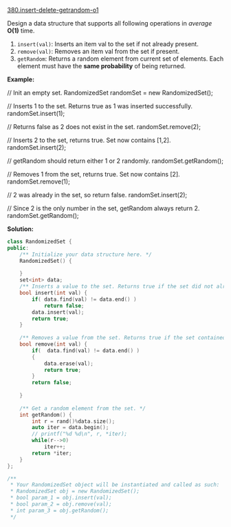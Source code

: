 [380.insert-delete-getrandom-o1](https://leetcode.com/problems/insert-delete-getrandom-o1/)  

Design a data structure that supports all following operations in _average_ **O(1)** time.

1.  `insert(val)`: Inserts an item val to the set if not already present.
2.  `remove(val)`: Removes an item val from the set if present.
3.  `getRandom`: Returns a random element from current set of elements. Each element must have the **same probability** of being returned.

**Example:**

// Init an empty set.
RandomizedSet randomSet = new RandomizedSet();

// Inserts 1 to the set. Returns true as 1 was inserted successfully.
randomSet.insert(1);

// Returns false as 2 does not exist in the set.
randomSet.remove(2);

// Inserts 2 to the set, returns true. Set now contains \[1,2\].
randomSet.insert(2);

// getRandom should return either 1 or 2 randomly.
randomSet.getRandom();

// Removes 1 from the set, returns true. Set now contains \[2\].
randomSet.remove(1);

// 2 was already in the set, so return false.
randomSet.insert(2);

// Since 2 is the only number in the set, getRandom always return 2.
randomSet.getRandom();  



**Solution:**  

```cpp
class RandomizedSet {
public:
    /** Initialize your data structure here. */
    RandomizedSet() {
        
    }
    set<int> data;
    /** Inserts a value to the set. Returns true if the set did not already contain the specified element. */
    bool insert(int val) {
        if( data.find(val) != data.end() )
            return false;
        data.insert(val);
        return true;
    }
    
    /** Removes a value from the set. Returns true if the set contained the specified element. */
    bool remove(int val) {
        if(  data.find(val) != data.end() )
        {
            data.erase(val);
            return true;
        }
        return false;
        
    }
    
    /** Get a random element from the set. */
    int getRandom() {
        int r = rand()%data.size();
        auto iter = data.begin();
        // printf("%d %d\n", r, *iter);
        while(r-->0)
            iter++;
        return *iter;
    }
};

/**
 * Your RandomizedSet object will be instantiated and called as such:
 * RandomizedSet obj = new RandomizedSet();
 * bool param_1 = obj.insert(val);
 * bool param_2 = obj.remove(val);
 * int param_3 = obj.getRandom();
 */
```
      